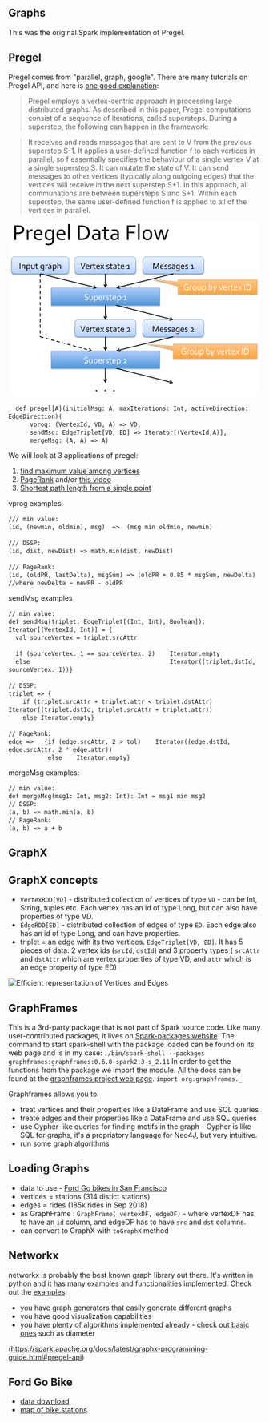 
## Graphs


This was the original Spark implementation of Pregel. 
## Pregel 

Pregel comes from "parallel, graph, google". There are many tutorials on Pregel API, and here is [one good explanation](https://www.cakesolutions.net/teamblogs/graphx-pregel-api-an-example): 

> Pregel employs a vertex-centric approach in processing large distributed graphs. As described in this paper, Pregel computations consist of a sequence of iterations, called supersteps. During a superstep, the following can happen in the framework:

> It receives and reads messages that are sent to V from the previous superstep S-1.
> It applies a user-defined function f to each vertices in parallel, so f essentially specifies the behaviour of a single vertex V at a single superstep S.
> It can mutate the state of V.
> It can send messages to other vertices (typically along outgoing edges) that the vertices will receive in the next superstep S+1.
> In this approach, all communations are between supersteps S and S+1. Within each superstep, the same user-defined function f is applied to all of the vertices in parallel.

![look at the illuminating picture](pregel_supersteps.png)
```
  def pregel[A](initialMsg: A, maxIterations: Int, activeDirection: EdgeDirection)(
      vprog: (VertexId, VD, A) => VD,         
      sendMsg: EdgeTriplet[VD, ED] => Iterator[(VertexId,A)],
      mergeMsg: (A, A) => A)
```

We will look at 3 applications of pregel: 
1. [find maximum value among vertices](https://www.cakesolutions.net/teamblogs/graphx-pregel-api-an-example)
2. [PageRank](https://www.safaribooksonline.com/library/view/apache-spark-graph/9781784391805/ch06s04.html)  and/or [this video](https://www.coursera.org/lecture/data-manipulation/pagerank-in-pregel-uxVhd)
3. [Shortest path length from a single point](https://spark.apache.org/docs/latest/graphx-programming-guide.html#pregel-api)

vprog examples: 
```
/// min value: 
(id, (newmin, oldmin), msg)  =>  (msg min oldmin, newmin)

/// DSSP: 
(id, dist, newDist) => math.min(dist, newDist)

/// PageRank: 
(id, (oldPR, lastDelta), msgSum) => (oldPR + 0.85 * msgSum, newDelta)  //where newDelta = newPR - oldPR
```



sendMsg examples
```
// min value: 
def sendMsg(triplet: EdgeTriplet[(Int, Int), Boolean]): Iterator[(VertexId, Int)] = {
  val sourceVertex = triplet.srcAttr

  if (sourceVertex._1 == sourceVertex._2)    Iterator.empty
  else                                       Iterator((triplet.dstId, sourceVertex._1))}

// DSSP: 
triplet => { 
    if (triplet.srcAttr + triplet.attr < triplet.dstAttr)    Iterator((triplet.dstId, triplet.srcAttr + triplet.attr))
    else Iterator.empty}

// PageRank:
edge =>   {if (edge.srcAttr._2 > tol)    Iterator((edge.dstId, edge.srcAttr._2 * edge.attr))
           else    Iterator.empty}
```


mergeMsg examples: 
```
// min value: 
def mergeMsg(msg1: Int, msg2: Int): Int = msg1 min msg2
// DSSP: 
(a, b) => math.min(a, b)
// PageRank: 
(a, b) => a + b
```

## GraphX

## GraphX concepts

- `VertexRDD[VD]` - distributed collection of vertices of type `VD` - can be Int, String, tuples etc. Each vertex has an id of type Long, but can also have properties of type VD. 
- `EdgeRDD[ED]` - distributed collection of edges of type `ED`. Each edge also has an id of type Long, and can have properties. 
- triplet = an edge with its two vertices. `EdgeTriplet[VD, ED]`. It has 5 pieces of data: 2 vertex ids (`srcId`, `dstId`) and 3 property types ( `srcAttr` and `dstAttr` which are vertex properties of type VD, and `attr` which is an edge property of type ED)

![Efficient representation of Vertices and Edges](https://spark.apache.org/docs/latest/img/vertex_routing_edge_tables.png)

## GraphFrames

This is a 3rd-party package that is not part of Spark source code. Like many user-contributed packages, it lives on [Spark-packages website](). The command to start spark-shell with the package loaded can be found on its web page and is in my case: 
```./bin/spark-shell --packages graphframes:graphframes:0.6.0-spark2.3-s_2.11```
In order to get the functions from the package we import the module. All the docs can be found at the [graphframes project web page](http://graphframes.github.io/). 
```import org.graphframes._```

Graphframes allows you to: 
- treat vertices and their properties like a DataFrame and use SQL queries
- treate edges and their properties like a DataFrame and use SQL queries
- use Cypher-like queries for finding motifs in the graph - Cypher is like SQL for graphs, it's a propriatory language for Neo4J, but very intuitive. 
- run some graph algorithms

## Loading Graphs

- data to use - [Ford Go bikes in San Francisco](https://member.fordgobike.com/map/)
- vertices = stations (314 distict stations)
- edges = rides (185k rides in Sep 2018)
- as GraphFrame : `GraphFrame( vertexDF, edgeDF)` - where vertexDF has to have an `id` column, and edgeDF has to have `src` and `dst` columns. 
- can convert to GraphX with `toGraphX` method


## Networkx

networkx is probably the best known graph library out there. It's written in python and it has many examples and functionalities implemented. Check out the [examples](https://networkx.github.io/documentation/stable/auto_examples/index.html). 
- you have graph generators that easily generate different graphs
- you have good visualization capabilities
- you have plenty of algorithms implemented already - check out [basic ones](https://networkx.github.io/documentation/stable/auto_examples/basic/plot_properties.html) such as diameter


(https://spark.apache.org/docs/latest/graphx-programming-guide.html#pregel-api)

## Ford Go Bike 

- [data download](https://www.fordgobike.com/system-data)
- [map of bike stations](https://member.fordgobike.com/map/)


